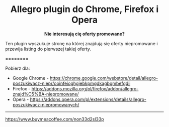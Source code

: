<div align="center">
  <h1>
    Allegro plugin do Chrome, Firefox i Opera
  </h1>
  <p>
    <strong>Nie interesują cię oferty promowane?</strong>
  </p>
</div>

Ten plugin wyszukuje stronę na której znajdują się oferty niepromowane i przewija listing do pierwszej takiej oferty.

========

Pobierz dla:
* Google Chrome - https://chrome.google.com/webstore/detail/allegro-poszukiwacz-niepr/ooinfeioghgjebkpmgdkagbgmbefgdij
* Firefox - https://addons.mozilla.org/pl/firefox/addon/allegro-znajd%C5%BA-niepromowane/
* Opera - https://addons.opera.com/pl/extensions/details/allegro-poszukiwacz-niepromowanych/

--------
https://www.buymeacoffee.com/non33d2sl33p
